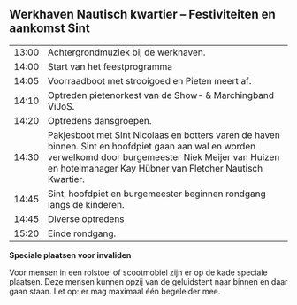 ## Werkhaven Nautisch kwartier – Festiviteiten en aankomst Sint

|         |                                                                                                       |
|---------|-------------------------------------------------------------------------------------------------------|
| 13:00   | Achtergrondmuziek bij de werkhaven.                                                                   |
| 14:00   | Start van het feestprogramma                                                                          |
| 14:05   | Voorraadboot met strooigoed en Pieten meert af.                                                       |
| 14:10   | Optreden pietenorkest van de Show- & Marchingband ViJoS.                                              |
| 14:20   | Optredens dansgroepen.                                                                                |
| 14:30   | Pakjesboot met Sint Nicolaas en botters varen de haven binnen. Sint en hoofdpiet gaan aan wal en worden verwelkomd door burgemeester Niek Meijer van Huizen en hotelmanager Kay Hübner van Fletcher Nautisch Kwartier.                    |
| 14:45   | Sint, hoofdpiet en burgemeester beginnen rondgang langs de kinderen.                                  |
| 14:45   | Diverse optredens                                                                                     |
| 15:20   | Einde rondgang.                                                                                       |

**Speciale plaatsen voor invaliden**

Voor mensen in een rolstoel of scootmobiel zijn er op de kade speciale plaatsen. Deze mensen kunnen opzij van de geluidstent naar binnen en daar gaan staan. Let op: er mag maximaal één begeleider mee.
